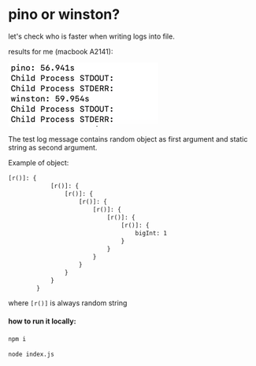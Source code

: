 # pino or winston?

let's check who is faster when writing logs into file.

results for me (macbook A2141):

![benchmark.png](benchmark.png)


The test log message contains random object as first argument and static string as second argument.

Example of object:
```
[r()]: {
            [r()]: {
                [r()]: {
                    [r()]: {
                        [r()]: {
                            [r()]: {
                                [r()]: {
                                    bigInt: 1
                                }
                            }
                        }
                    }
                }
            }
        }
```

where `[r()]` is always random string



#### how to run it locally:

`npm i`

`node index.js`
